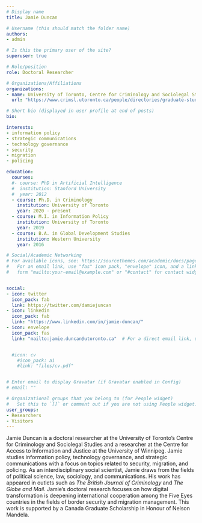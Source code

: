```yaml
---
# Display name
title: Jamie Duncan

# Username (this should match the folder name)
authors:
- admin

# Is this the primary user of the site?
superuser: true

# Role/position
role: Doctoral Researcher

# Organizations/Affiliations
organizations:
- name: University of Toronto, Centre for Criminology and Sociolegal Studies
  url: "https://www.crimsl.utoronto.ca/people/directories/graduate-students/james-duncan"

# Short bio (displayed in user profile at end of posts)
bio:

interests:
- information policy
- strategic communications
- technology governance
- security
- migration
- policing

education:
  courses:
  #- course: PhD in Artificial Intelligence
  #  institution: Stanford University
  #  year: 2012
  - course: Ph.D. in Criminology
    institution: University of Toronto
    year: 2020 - present
  - course: M.I. in Information Policy
    institution: University of Toronto
    year: 2019
  - course: B.A. in Global Development Studies
    institution: Western University
    year: 2016

# Social/Academic Networking
# For available icons, see: https://sourcethemes.com/academic/docs/page-builder/#icons
#   For an email link, use "fas" icon pack, "envelope" icon, and a link in the
#   form "mailto:your-email@example.com" or "#contact" for contact widget.


social:
- icon: twitter
  icon_pack: fab
  link: https://twitter.com/damiejuncan
- icon: linkedin
  icon_pack: fab
  link: "https://www.linkedin.com/in/jamie-duncan/"
- icon: envelope
  icon_pack: fas
  link: "mailto:jamie.duncan@utoronto.ca"  # For a direct email link, use "mailto:test@example.org".


  #icon: cv
    #icon_pack: ai
    #link: "files/cv.pdf"


# Enter email to display Gravatar (if Gravatar enabled in Config)
# email: ""

# Organizational groups that you belong to (for People widget)
#   Set this to `[]` or comment out if you are not using People widget.
user_groups:
- Researchers
- Visitors
---
```

Jamie Duncan is a doctoral researcher at the University of Toronto’s Centre for Criminology and Sociolegal Studies and a researcher at the Centre for Access to Information and Justice at the University of Winnipeg. Jamie studies information policy, technology governance, and strategic communications with a focus on topics related to security, migration, and policing. As an interdisciplinary social scientist, Jamie draws from the fields of political science, law, sociology, and communications. His work has appeared in outlets such as *The British Journal of Criminology* and *The Globe and Mail*. Jamie’s doctoral research focuses on how digital transformation is deepening international cooperation among the Five Eyes countries in the fields of border security and migration management. This work is supported by a Canada Graduate Scholarship in Honour of Nelson Mandela.
